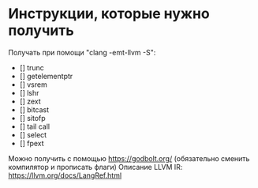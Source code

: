 # Инструкции, которые нужно получить

Получать при помощи "clang -emt-llvm -S":

- [] trunc
- [] getelementptr
- [] vsrem
- [] lshr
- [] zext
- [] bitcast
- [] sitofp
- [] tail call
- [] select
- [] fpext

Можно получить с помощью https://godbolt.org/ (обязательно сменить компилятор и прописать флаги)
Описание LLVM IR: https://llvm.org/docs/LangRef.html

